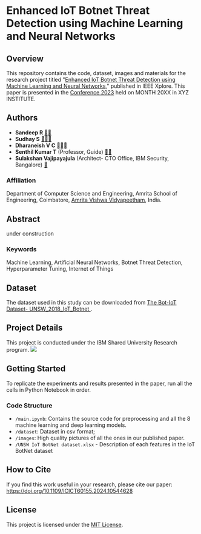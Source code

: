 # Enhanced IoT Botnet Threat Detection using Machine Learning and Neural Networks

## Overview

This repository contains the code, dataset, images and materials for the research project titled "[Enhanced IoT Botnet Threat Detection using Machine Learning and Neural Networks]()," published in IEEE Xplore. This paper is presented in the [Conference 2023]() held on MONTH 20XX in XYZ INSTITUTE.

## Authors
- **Sandeep R** [📧](mailto:sandur43@gmail.com )[👥](https://www.linkedin.com/in/sandeep-rajakrishnan-87667111b/)
- **Sudhay S** [📧](mailto:sudhay2001@gmail.com)[🔗](https://sudhay.wordpress.com/)[👥](https://www.linkedin.com/in/sudhay/)
- **Dharaneish V C** [📧](mailto:dharaneishvc@gmail.com)[🔗](https://dharaneishvc.github.io/portfolio/)[👥](https://www.linkedin.com/in/dharaneishvc/)
- **Senthil Kumar T** (Professor, Guide) [📧](mailto:t_senthilkumar@cb.amrita.edu)[🔗](https://www.amrita.edu/faculty/t-senthilkumar/)
- **Sulakshan Vajipayajula** (Architect- CTO Office, IBM Security, Bangalore) [📧](mailto:svajipay@in.ibm.com)
  
### Affiliation
Department of Computer Science and Engineering, Amrita School of Engineering, Coimbatore, [Amrita Vishwa Vidyapeetham](https://amrita.edu), India.

## Abstract

under construction

### Keywords
Machine Learning, Artificial Neural Networks, Botnet Threat Detection, Hyperparameter Tuning, Internet of Things

## Dataset

The dataset used in this study can be downloaded from [The Bot-IoT Dataset- UNSW_2018_IoT_Botnet ](https://research.unsw.edu.au/projects/bot-iot-dataset).

## Project Details

This project is conducted under the IBM Shared University Research program.
<img src="https://wantbranding.com/wp-content/uploads/2020/06/IBM-Banner-copy.jpg" >

## Getting Started

To replicate the experiments and results presented in the paper, run all the cells in Python Notebook in order.

### Code Structure

- `/main.ipynb`: Contains the source code for preprocessing and all the 8 machine learning and deep learning models.
- `/dataset`: Dataset in csv format;
- `/images`: High quality pictures of all the ones in our published paper.
- `/UNSW IoT BotNet dataset.xlsx` - Description of each features in the IoT BotNet dataset

## How to Cite

If you find this work useful in your research, please cite our paper: https://doi.org/10.1109/ICICT60155.2024.10544628


## License

This project is licensed under the [MIT License](LICENSE).

